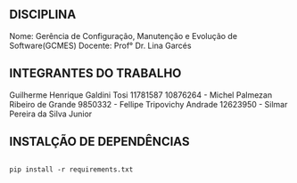 ## DISCIPLINA

Nome: Gerência de Configuração, Manutenção e Evolução de Software(GCMES)
Docente: Prof° Dr. Lina Garcés

## INTEGRANTES DO TRABALHO

Guilherme Henrique Galdini Tosi 11781587
10876264 - Michel Palmezan Ribeiro de Grande
9850332 - Fellipe Tripovichy Andrade
12623950 - Silmar Pereira da Silva Junior 

## INSTALÇÃO DE DEPENDÊNCIAS

```

pip install -r requirements.txt


```
